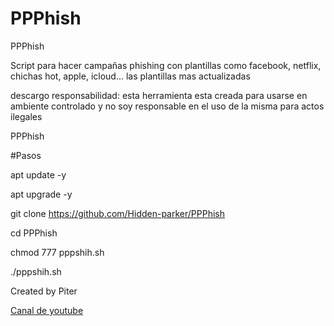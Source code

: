 # PPPhish

PPPhish

Script para hacer campañas phishing con plantillas como facebook, netflix, chichas hot, apple, icloud... las plantillas mas actualizadas 

descargo responsabilidad: esta herramienta esta creada para usarse en ambiente controlado y no soy responsable en el uso de la misma para actos ilegales

PPPhish

#Pasos

apt update -y

apt upgrade -y

git clone https://github.com/Hidden-parker/PPPhish

cd PPPhish

chmod 777 pppshih.sh

./pppshih.sh

Created by Piter

<a href="https://www.youtube.com/channel/UCSJ0FKKF-tUeu_Oa-1Z07lA">Canal de youtube</a>
